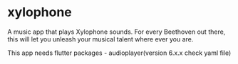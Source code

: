 # xylophone

A music app that plays Xylophone sounds. For every Beethoven out there, this will let you unleash your musical talent where ever you are.

This app needs flutter packages
    - audioplayer(version 6.x.x check yaml file)